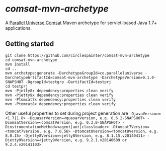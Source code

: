# *comsat-mvn-archetype*

A [Parallel Universe Comsat](http://www.paralleluniverse.co/comsat/) Maven archetype for servlet-based Java 1.7+ applications.

## Getting started

```
git clone https://github.com/circlespainter/comsat-mvn-archetype
cd comsat-mvn-archetype
mvn install
cd ..
mvn archetype:generate -DarchetypeGroupId=co.paralleluniverse -DarchetypeArtifactId=comsat-mvn-archetype -DarchetypeVersion=0.1.0-SNAPSHOT -DgroupId=testgrp -DartifactId=testprj
cd testprj
mvn -Pjetty8x dependency:properties clean verify
mvn -Pjetty9x dependency:properties clean verify
mvn -Ptomcat7x dependency:properties clean verify
mvn -Ptomcat8x dependency:properties clean verify
```

Other useful properties to set during project generation are `-DjavaVersion=<1.7|1.8> -DquasarVersion=<quasarVersion, e.g. 0.6.2-SNAPSHOT> -DcomsatVersion=<comsatVersion, e.g. 0.3.0-SNAPSHOT> -DinstrumentationMethod=<agent|aot|classloader> -Dtomcat7Version=<tomcat7Version, e.g. 7.0.56> -Dtomcat8Version=<tomcat8Version, e.g. 8.0.15> -Djetty8Version=<jetty8Version, e.g. 8.1.15.v20140411> -Djetty9Version=<jetty9Version, e.g. 9.2.1.v20140609 or 9.2.4.v20141103>`

